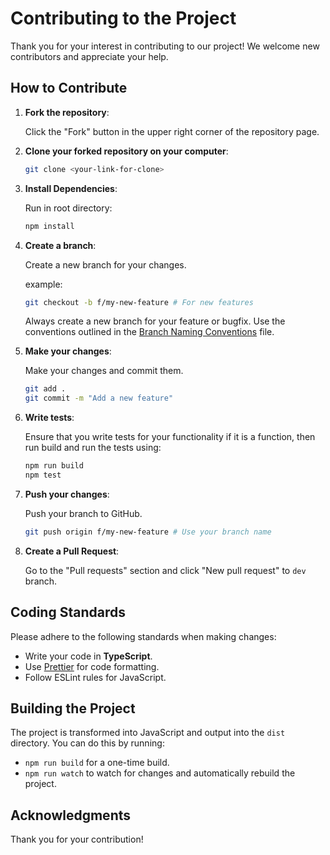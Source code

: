 # Contributing to the Project

Thank you for your interest in contributing to our project! We welcome new contributors and appreciate your help.

## How to Contribute

1. **Fork the repository**:

   Click the "Fork" button in the upper right corner of the repository page.

2. **Clone your forked repository on your computer**:

   ```bash
   git clone <your-link-for-clone>
   ```

3. **Install Dependencies**:

   Run in root directory:

   ```bash
   npm install
   ```

4. **Create a branch**:

   Create a new branch for your changes.

   example:

   ```bash
   git checkout -b f/my-new-feature # For new features
   ```

   Always create a new branch for your feature or bugfix.
   Use the conventions outlined in the [Branch Naming Conventions](./RESOURCES/BRANCHING.md) file.

5. **Make your changes**:

   Make your changes and commit them.

   ```bash
   git add .
   git commit -m "Add a new feature"
   ```

6. **Write tests**:

   Ensure that you write tests for your functionality if it is a function, then run build and run the tests using:

   ```bash
   npm run build
   npm test
   ```

7. **Push your changes**:

   Push your branch to GitHub.

   ```bash
   git push origin f/my-new-feature # Use your branch name
   ```

8. **Create a Pull Request**:

   Go to the "Pull requests" section and click "New pull request" to `dev` branch.

## Coding Standards

Please adhere to the following standards when making changes:

- Write your code in **TypeScript**.
- Use [Prettier](https://prettier.io/) for code formatting.
- Follow ESLint rules for JavaScript.

## Building the Project

The project is transformed into JavaScript and output into the `dist` directory. You can do this by running:

- `npm run build` for a one-time build.
- `npm run watch` to watch for changes and automatically rebuild the project.

## Acknowledgments

Thank you for your contribution!
